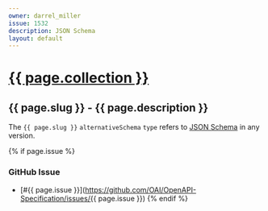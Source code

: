```yaml
---
owner: darrel_miller
issue: 1532
description: JSON Schema
layout: default
---
```


# <a href="..">{{ page.collection }}</a>

## {{ page.slug }} - {{ page.description }}

The `{{ page.slug }}` `alternativeSchema` `type` refers to [JSON Schema](http://json-schema.org/) in any version.

{% if page.issue %}
### GitHub Issue

* [#{{ page.issue }}](https://github.com/OAI/OpenAPI-Specification/issues/{{ page.issue }})
{% endif %}

